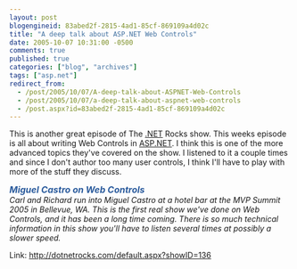 ```yaml
---
layout: post
blogengineid: 83abed2f-2815-4ad1-85cf-869109a4d02c
title: "A deep talk about ASP.NET Web Controls"
date: 2005-10-07 10:31:00 -0500
comments: true
published: true
categories: ["blog", "archives"]
tags: ["asp.net"]
redirect_from: 
  - /post/2005/10/07/A-deep-talk-about-ASPNET-Web-Controls
  - /post/2005/10/07/a-deep-talk-about-aspnet-web-controls
  - /post.aspx?id=83abed2f-2815-4ad1-85cf-869109a4d02c
---
```

<!-- more -->
<p>This is another great episode of The <a title=".NET" href="http://www.microsoft.com/net/" target="_blank">.NET</a> Rocks show. This weeks episode is all about writing Web Controls in <a title="ASP.NET" href="http://asp.net" target="_blank">ASP.NET</a>. I think this is one of the more advanced topics they've covered on the show. I listened to it a couple times and since I don't author too many user controls, I think I'll have to play with more of the stuff they discuss.</p>
<p><span id="ShowLatest1_lblDescription"><em><span id="ShowLatest1_lblTitle" style="FONT-WEIGHT: bold; FONT-SIZE: 12pt; COLOR: #2c5c9d">Miguel Castro on Web Controls<br /></span>Carl and Richard run into Miguel Castro at a hotel bar at the MVP Summit 2005 in Bellevue, WA. This is the first real show we've done on Web Controls, and it has been a long time coming. There is so much technical information in this show you'll have to listen several times at possibly a slower speed.</em></span></p>
<p>Link: <a href="http://dotnetrocks.com/default.aspx?showID=136">http://dotnetrocks.com/default.aspx?showID=136</a></p>
